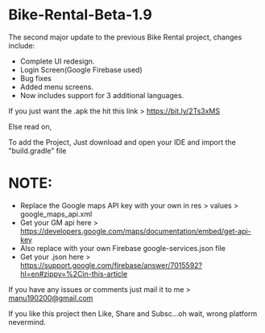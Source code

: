 # Bike-Rental-Beta-1.9
The second major update to the previous Bike Rental project, changes include:
* Complete UI redesign.
* Login Screen(Google Firebase used)
* Bug fixes
* Added menu screens.
* Now includes support for 3 additional languages.

If you just want the .apk the hit this link > https://bit.ly/2Ts3xMS

Else read on,

To add the Project, Just download and open your IDE and import the "build.gradle" file

# NOTE:
* Replace the Google maps API key with your own in res > values > google_maps_api.xml
* Get your GM api here > https://developers.google.com/maps/documentation/embed/get-api-key
* Also replace with your own Firebase google-services.json file
* Get your .json here > https://support.google.com/firebase/answer/7015592?hl=en#zippy=%2Cin-this-article
      
If you have any issues or comments just mail it to me > manu190200@gmail.com

If you like this project then Like, Share and Subsc...oh wait, wrong platform nevermind.
